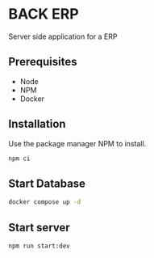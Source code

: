 # BACK ERP

Server side application for a ERP

## Prerequisites

- Node
- NPM
- Docker

## Installation

Use the package manager NPM to install.

```bash
npm ci
```

## Start Database

```bash
docker compose up -d
```

## Start server

```bash
npm run start:dev
```
